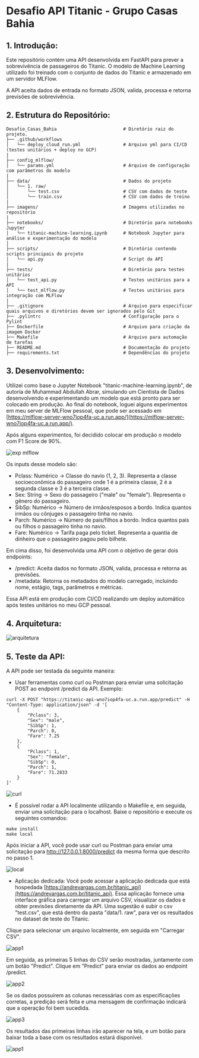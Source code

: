 # Desafio API Titanic - Grupo Casas Bahia

## 1. Introdução:

Este repositório contém uma API desenvolvida em FastAPI para prever a sobrevivência de passageiros do Titanic. O modelo de Machine Learning utilizado foi treinado com o conjunto de dados do Titanic e armazenado em um servidor MLFlow. 

A API aceita dados de entrada no formato JSON, valida, processa e retorna previsões de sobrevivência.

## 2. Estrutura do Repositório:

```
Desafio_Casas_Bahia                         # Diretório raiz do projeto.
├── .github/workflows
│   └── deploy_cloud_run.yml                # Arquivo yml para CI/CD (testes unitários + deploy no GCP)
|   
├── config_mlflow/
│   └── params.yml                          # Arquivo de configuração com parâmetros do modelo
|                  
├── data/                                   # Dados do projeto
│   └── 1. raw/                             
│       └── test.csv                        # CSV com dados de teste
│       └── train.csv                       # CSV com dados de treino
|
├── imagens/                                # Imagens utilizadas no repositório
|
├── notebooks/                              # Diretório para notebooks Jupyter
│   └── titanic-machine-learning.ipynb      # Notebook Jupyter para análise e experimentação do modelo
│
├── scripts/                                # Diretório contendo scripts principais do projeto
│   └── api.py                              # Script da API
|
├── tests/                                  # Diretório para testes unitários
│   └── test_api.py                         # Testes unitários para a API
│   └── test_mlflow.py                      # Testes unitários para integração com MLFlow
|
├── .gitignore                              # Arquivo para especificar quais arquivos e diretórios devem ser ignorados pelo Git
├── .pylintrc                               # Configuração para o Pylint
├── Dockerfile                              # Arquivo para criação da imagem Docker
├── Makefile                                # Arquivo para automação de tarefas
├── README.md                               # Documentação do projeto
├── requirements.txt                        # Dependências do projeto
```

## 3. Desenvolvimento:

Utilizei como base o Jupyter Notebook "titanic-machine-learning.ipynb", de autoria de Muhammad Abdullah Abrar, simulando um Cientista de Dados desenvolvendo e experimentando um modelo que está pronto para ser colocado em produção. Ao final do notebook, loguei alguns experimentos em meu server de MLFlow pessoal, que pode ser acessado em [https://mlflow-server-wno7iop4fa-uc.a.run.app/](https://mlflow-server-wno7iop4fa-uc.a.run.app/).

Após alguns experimentos, foi decidido colocar em produção o modelo com F1 Score de 90%.

![exp mlflow](imagens/mlflow1.png)

Os inputs desse modelo são:

- Pclass: Numérico -> Classe do navio (1, 2, 3). Representa a classe socioeconômica do passageiro onde 1 é a primeira classe, 2 é a segunda classe e 3 é a terceira classe.
- Sex: String -> Sexo do passageiro ("male" ou "female"). Representa o gênero do passageiro.
- SibSp: Numérico -> Número de irmãos/esposos a bordo. Indica quantos irmãos ou cônjuges o passageiro tinha no navio.
- Parch: Numérico -> Número de pais/filhos a bordo. Indica quantos pais ou filhos o passageiro tinha no navio.
- Fare: Numérico -> Tarifa paga pelo ticket. Representa a quantia de dinheiro que o passageiro pagou pelo bilhete.

Em cima disso, foi desenvolvida uma API com o objetivo de gerar dois endpoints:

- /predict: Aceita dados no formato JSON, valida, processa e retorna as previsões.
- /metadata: Retorna os metadados do modelo carregado, incluindo nome, estágio, tags, parâmetros e métricas.

Essa API está em produção com CI/CD realizando um deploy automático após testes unitários no meu GCP pessoal.

## 4. Arquitetura:

![arquitetura](imagens/arquitetura.jpg)

## 5. Teste da API:

A API pode ser testada da seguinte maneira:

- Usar ferramentas como curl ou Postman para enviar uma solicitação POST ao endpoint /predict da API. Exemplo:

```
curl -X POST "https://titanic-api-wno7iop4fa-uc.a.run.app/predict" -H "Content-Type: application/json" -d '[
    {
        "Pclass": 3,
        "Sex": "male",
        "SibSp": 1,
        "Parch": 0,
        "Fare": 7.25
    },
    {
        "Pclass": 1,
        "Sex": "female",
        "SibSp": 0,
        "Parch": 1,
        "Fare": 71.2833
    }
]'
```

![curl](imagens/prediction.png)

- É possível rodar a API localmente utilizando o Makefile e, em seguida, enviar uma solicitação para o localhost. Baixe o repositório e execute os seguintes comandos:

```
make install
make local
```

Após iniciar a API, você pode usar curl ou Postman para enviar uma solicitação para http://127.0.0.1:8000/predict da mesma forma que descrito no passo 1.

![local](imagens/local.png)

- Aplicação dedicada: Você pode acessar a aplicação dedicada que está hospedada [https://andrevargas.com.br/titanic_api](https://andrevargas.com.br/titanic_api). Essa aplicação fornece uma interface gráfica para carregar um arquivo CSV, visualizar os dados e obter previsões diretamente da API. Uma sugestão é subir o csv "test.csv", que está dentro da pasta "data/1. raw", para ver os resultados no dataset de teste do Titanic.

Clique para selecionar um arquivo localmente, em seguida em "Carregar CSV".

![app1](imagens/app1.png)

Em seguida, as primeiras 5 linhas do CSV serão mostradas, juntamente com um botão "Predict". Clique em "Predict" para enviar os dados ao endpoint /predict.

![app2](imagens/app2.png)

Se os dados possuírem as colunas necessárias com as especificações corretas, a predição será feita e uma mensagem de confirmação indicará que a operação foi bem sucedida.

![app3](imagens/app3.png)

Os resultados das primeiras linhas irão aparecer na tela, e um botão para baixar toda a base com os resultados estará disponível.

![app1](imagens/app4.png)

